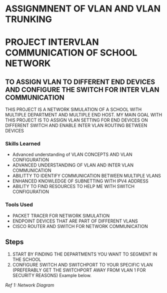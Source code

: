 # ASSIGNMNENT OF VLAN AND VLAN TRUNKING
# PROJECT INTERVLAN COMMUNICATION OF SCHOOL NETWORK

## TO ASSIGN VLAN TO DIFFERENT END DEVICES AND CONFIGURE THE SWITCH FOR INTER VLAN COMMUNICATION

THIS PROJECT IS A NETWORK SIMULATION OF A SCHOOL WITH MULTIPLE DEPARTMENT AND MULTIPLE END HOST. MY MAIN GOAL WITH THIS PROJECT IS TO ASSIGN VLAN SETTING FOR END DEVICES ON DIFFERENT SWITCH AND ENABLE INTER VLAN ROUTING BETWEEN DEVICES

### Skills Learned

- Advanced understanding of VLAN CONCEPTS AND VLAN CONFIGURATION
- ADVANCED UNDERSTANDING OF VLAN AND INTER VLAN COMMUNICATION
- ABILITTY TO IDENTIFY COMMUNICATION BETWEEN MULTIPLE VLANS
- ENHANCED KNOWLEDGE OF SUBNETTING WITH IPV4 ADDRESS
- ABILITY TO FIND RESOURCES TO HELP ME WITH SWITCH CONFIGURATION

### Tools Used

- PACKET TRACER FOR NETWORK SIMULATION
- ENDPOINT DEVICES THAT ARE PART OF DIFFERENT VLANS
- CISCO ROUTER AND SWITCH FOR NETWORK COMMUNICATION
## Steps
1. START BY FINDING THE DEPARTMENTS YOU WANT TO SEGMENT IN THE SCHOOL
2. CONFIGURE SWITCH AND SWITCHPORT TO YOUR SPECIFIC VLAN (PREFERABLY GET THE SWITCHPORT AWAY FROM VLAN 1 FOR SECURITY REASONS)
Example below.

*Ref 1: Network Diagram*
